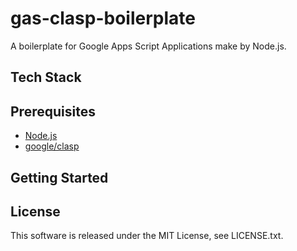 # gas-clasp-boilerplate

A boilerplate for Google Apps Script Applications make by Node.js.

## Tech Stack

## Prerequisites
- [Node.js](https://nodejs.org/)
- [google/clasp](https://github.com/google/clasp)

## Getting Started

## License
This software is released under the MIT License, see LICENSE.txt.
